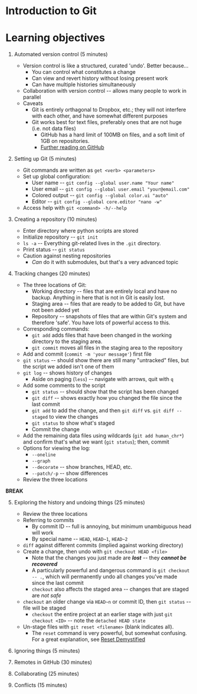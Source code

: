 # Introduction to Git

# Learning objectives

1. Automated version control (5 minutes)
    - Version control is like a structured, curated 'undo'. Better because...
        * You can control what constitutes a change
        * Can view and revert history without losing present work
        * Can have multiple histories simultaneously
    - Collaboration with version control -- allows many people to work in parallel
    - Caveats
        * Git is entirely orthagonal to Dropbox, etc.; they will not interfere with each other, and have somewhat different purposes
        * Git works best for text files, preferably ones that are not huge (i.e. not data files)
            - GitHub has a hard limit of 100MB on files, and a soft limit of 1GB on repositories.
            - [Further reading on GitHub](https://help.github.com/articles/what-is-my-disk-quota/)

2. Setting up Git (5 minutes)
    - Git commands are written as `get <verb> <parameters>`
    - Set up global configuration:
        * User name -- `git config --global user.name "Your name"`
        * User email -- `git config --global user.email "your@email.com"`
        * Colored output -- `git config --global color.ui "auto"`
        * Editor -- `git config --global core.editor "nano -w"`
    - Access help with `git <command> -h/--help`

3. Creating a repository (10 minutes)
    - Enter directory where python scripts are stored
    - Initialize repository -- `git init`
    - `ls -a` -- Everything git-related lives in the `.git` directory.
    - Print status -- `git status`
    - Caution against nesting repositories
        * _Can_ do it with submodules, but that's a very advanced topic

4. Tracking changes (20 minutes)
    - The three locations of Git:
        - Working directory -- files that are entirely local and have no backup. Anything in here that is not in Git is easily lost.
        - Staging area -- files that are ready to be added to Git, but have not been added yet
        - Repository -- snapshots of files that are within Git's system and therefore 'safe'. You have lots of powerful access to this.
    - Corresponding commands:
        - `git add` adds files that have been changed in the working directory to the staging area. 
        - `git commit` moves all files in the staging area to the repository
    - Add and commit (`commit -m 'your message'`) first file
    - `git status` -- should show there are still many "untracked" files, but the script we added isn't one of them
    - `git log` -- shows history of changes
        - Aside on paging (`less`) -- navigate with arrows, quit with `q`
    - Add some comments to the script
        - `git status` -- should show that the script has been changed
        - `git diff` -- shows exactly how you changed the file since the last commit
        - `git add` to add the change, and then `git diff` vs. `git diff --staged` to view the changes
        - `git status` to show what's staged
        - Commit the change
    - Add the remaining data files using wildcards (`git add human_chr*`) and confirm that's what we want (`git status`); then, commit
    - Options for viewing the log:
        - `--oneline`
        - `--graph`
        - `--decorate` -- show branches, HEAD, etc.
        - `--patch/-p` -- show differences
    - Review the three locations

**BREAK**

5. Exploring the history and undoing things (25 minutes)
    - Review the three locations
    - Referring to commits
        - By commit ID -- full is annoying, but minimum unambiguous head will work
        - By special name -- `HEAD`, `HEAD~1`, `HEAD~2`
    - `diff` against different commits (implied against working directory)
    - Create a change, then undo with `git checkout HEAD <file>` 
        - Note that the changes you just made are ***lost*** -- they ***cannot be recovered*** 
        - A particularly powerful and dangerous command is `git checkout -- .`, which will permanently undo all changes you've made since the last commit
        - `checkout` also affects the staged area -- changes that are staged are _not safe_
    - `checkout` an older change via `HEAD~n` or commit ID, then `git status` -- file will be staged
        - `checkout` the entire project at an earlier stage with just `git checkout <ID>` -- note the `detached HEAD state`
    - Un-stage files with `git reset <filename>` (blank indicates all).
        - The `reset` command is very powerful, but somewhat confusing. For a great explanation, see [Reset Demystified](https://git-scm.com/book/en/v2/Git-Tools-Reset-Demystified)

6. Ignoring things (5 minutes)


7. Remotes in GitHub (30 minutes)

8. Collaborating (25 minutes)

9. Conflicts (15 minutes)



